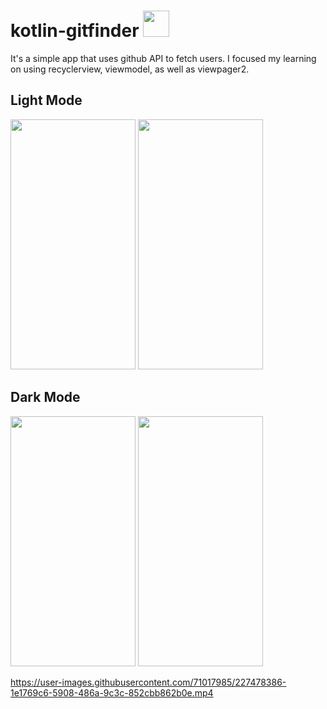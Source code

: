 # kotlin-gitfinder <img src="https://user-images.githubusercontent.com/71017985/227478557-955811e0-7634-4c25-b32d-99ddd6478243.svg" width="42" height="42">
<p>It's a simple app that uses github API to fetch users. I focused my learning on using recyclerview, viewmodel, as well as viewpager2.</p>

## Light Mode
<div>
<img src="https://user-images.githubusercontent.com/71017985/227477593-d5bb96ae-82f5-4246-82c9-8002ca726442.jpg" width="200" height="400">
<img src="https://user-images.githubusercontent.com/71017985/227477604-d811d619-330a-42a7-965f-3ea601244aab.jpg" width="200" height="400">
</div>

## Dark Mode
<div>
<img src="https://user-images.githubusercontent.com/71017985/227477598-a8183384-e0c1-49d0-9b57-e00bd03137f4.jpg" width="200" height="400">
<img src="https://user-images.githubusercontent.com/71017985/227477606-0b9ae94f-0dcf-4776-acea-c20db9fe6237.jpg" width="200" height="400">
</div>

https://user-images.githubusercontent.com/71017985/227478386-1e1769c6-5908-486a-9c3c-852cbb862b0e.mp4

